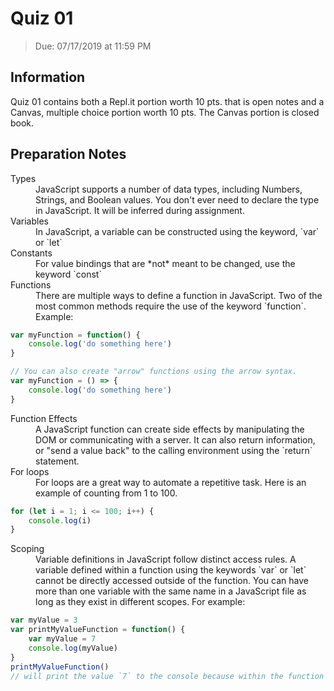 # Quiz 01
> Due: 07/17/2019 at 11:59 PM


## Information

Quiz 01 contains both a Repl.it portion worth 10 pts. that is open notes and a 
Canvas, multiple choice portion worth 10 pts. The Canvas portion is closed book.

## Preparation Notes

<dl>
    <dt>Types</dt>
    <dd>JavaScript supports a number of data types, including Numbers, Strings, and Boolean values. You don't ever need to declare the type in JavaScript. It will be inferred during assignment.</dd>
    <dt>Variables</dt>
    <dd>In JavaScript, a variable can be constructed using the keyword, `var` or `let`</dd>
    <dt>Constants</dt>
    <dd>For value bindings that are *not* meant to be changed, use the keyword `const`</dd>
    <dt>Functions</dt>
    <dd>There are multiple ways to define a function in JavaScript. Two of the most common methods require the use of the keyword `function`. Example:</dd>
</dl>

```javascript
var myFunction = function() {
    console.log('do something here')
}

// You can also create "arrow" functions using the arrow syntax.
var myFunction = () => {
    console.log('do something here')
}
```

<dl>
    <dt>Function Effects</dt>
    <dd>A JavaScript function can create side effects by manipulating the DOM or communicating with a server. It can also return information, or "send a value back" to the calling environment using the `return` statement.</dd>
    <dt>For loops</dt>
    <dd>For loops are a great way to automate a repetitive task. Here is an example of counting from 1 to 100.</dd>
</dl>

```javascript
for (let i = 1; i <= 100; i++) {
    console.log(i)
}
```

<dl>
    <dt>Scoping</dt>
    <dd>Variable definitions in JavaScript follow distinct access rules. A variable defined within a function using the keywords `var` or `let` cannot be directly accessed outside of the function. You can have more than one variable with the same name in a JavaScript file as long as they exist in different scopes. For example:
    </dd>
</dl>

```javascript
var myValue = 3
var printMyValueFunction = function() {
    var myValue = 7
    console.log(myValue)
}
printMyValueFunction()
// will print the value `7` to the console because within the function's scope, myValue is set to 7.
```
